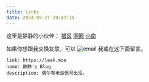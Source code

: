 ```yaml
---
title: Links
date: 2024-09-27 19:47:15
---
```


这里是静静的小伙伴：
[猎风](https://www.northarea.tech)
[圈圈](https://blog.tse.moe)
[小南](https://xnmoe.com)

如果你想跟我交换友联，可以 ![email](mailto://i@leak.moe) 我或在这下面留言。
```
link: https://leak.moe
name: 静静's Blog
description: 偶尔有电波信号出没。
```
